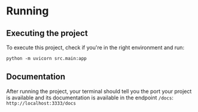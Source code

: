 # Running


## Executing the project

To execute this project, check if you're in the right environment and run:

```shell
python -m uvicorn src.main:app
```


## Documentation

After running the project, your terminal should tell you the port your project is available
and its documentation is available in the endpoint `/docs`:
`http://localhost:3333/docs`